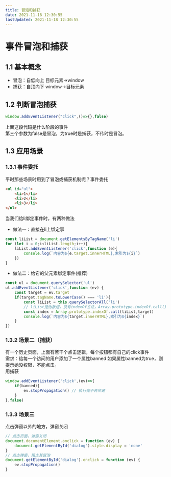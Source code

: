 ```yaml
---
title: 冒泡和捕获
date: 2021-11-18 12:30:55
lastUpdated: 2021-11-18 12:30:55
---
```

# 事件冒泡和捕获
## 1.1 基本概念
* 冒泡：自低向上  目标元素->window
* 捕获：自顶向下  window->目标元素
## 1.2 判断冒泡捕获
```js
window.addEventListener("click",()=>{},false)
```
上面这段代码是什么阶段的事件  
第三个参数为false是冒泡，为true时是捕获，不传时是冒泡。
## 1.3 应用场景
### 1.3.1 事件委托
平时那些场景时用到了冒泡或捕获机制呢？事件委托
```html
<ul id="ul">
    <li>1</li>
    <li>2</li>
    <li>3</li>
</ul>
```
当我们给li绑定事件时，有两种做法
* 做法一：直接在li上绑定事
```js
const liList = document.getElementsByTagName('li')
for (let i = 0;i<liList.length;i++){
    liList.addEventListener('click',function (e){
        console.log(`内容为${e.target.innerHTML},索引为${i}`)
    })
}
```
* 做法二：给它的父元素绑定事件(推荐)
```js
const ul = document.querySelector('ul')
ul.addEventListener('click',function (ev) { 
    const target = ev.target
    if(target.tagName.toLowerCase() === 'li'){
        const liList = this.querySelectorAll('li')
        // liList是伪数组，没有indexOf方法，Array.prototype.indexOf.call(),调用了数组的indexOf方法
        const index = Array.prototype.indexOf.call(liList,target)
        console.log(`内容为${target.innerHTML},索引为${index}`)
    }
})
```
### 1.3.2 场景二（捕获）
有一个历史页面，上面有若干个点击逻辑，每个按钮都有自己的click事件  
需求：给每一个访问的用户添加了一个属性banned 如果属性banned为true，则提示她没权限，不能点击。  
用捕获
```js
window.addEventListener('click',(ev)=>{
    if(banned){
        ev.stopPropagation() // 执行完不再传递
    }
},false)
```
### 1.3.3 场景三
点击弹窗以外的地方，弹窗关闭
```js
// 点击页面，弹窗关闭
document.documentElement.onclick = function (ev) { 
    document.getElementById('dialog').style.display = 'none'
}
// 点击弹窗，阻止其冒泡
document.getElementById('dialog').onclick = function (ev) { 
    ev.stopPropagation()
}
```
